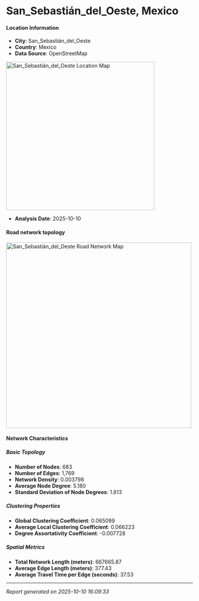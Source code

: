 # San_Sebastián_del_Oeste, Mexico

#### Location Information

- **City**: San_Sebastián_del_Oeste
- **Country**: Mexico
- **Data Source**: OpenStreetMap
<img src="San_Sebastián_del_Oeste_location.png" alt="San_Sebastián_del_Oeste Location Map" width="400" />

- **Analysis Date**: 2025-10-10

#### Road network topology

<img src="San_Sebastián_del_Oeste_network_map.png" alt="San_Sebastián_del_Oeste Road Network Map" width="500"/>

#### Network Characteristics

##### Basic Topology

- **Number of Nodes**: 683
- **Number of Edges**: 1,769
- **Network Density**: 0.003798
- **Average Node Degree**: 5.180
- **Standard Deviation of Node Degrees**: 1.813

##### Clustering Properties

- **Global Clustering Coefficient**: 0.065099
- **Average Local Clustering Coefficient**: 0.066223
- **Degree Assortativity Coefficient**: -0.007728

##### Spatial Metrics

- **Total Network Length (meters)**: 667665.87
- **Average Edge Length (meters)**: 377.43
- **Average Travel Time per Edge (seconds)**: 37.53

---
*Report generated on 2025-10-10 16:09:33*
